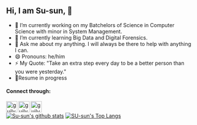 

## Hi, I am Su-sun,  👋
- 🔭 I’m currently working on my Batchelors of Science in Computer Science with minor in System Management.
- 🌱 I’m currently learning Big Data and Digital Forensics.
- 💬 Ask me about my anything. I will always be there to help with anything I can.
- 😄 Pronouns: he/him
- ⚡ My Quote: "Take an extra step every day to be a better person than you were yesterday."
- 📝Resume in progress
#### Connect through: <a href="https://www.linkedin.com/in/susan-maharjan-b63417161/">
  <img align="left" alt="guilyx's LinkdeIN" width="30px" src="https://image.flaticon.com/icons/svg/2111/2111465.svg" />
</a> 
<a href="https://www.facebook.com/susan.maharjan.7/">
  <img align="left" alt="guilyx's Facebook" width="30px" src="https://image.flaticon.com/icons/svg/2111/2111342.svg" />
</a>
<a href="https://www.instagram.com/susun.m/">
  <img align="left" alt="guilyx's Instagram" width="30px" src="https://image.flaticon.com/icons/svg/2111/2111421.svg" />
</a>
<br/>


[![Su-sun's github stats](https://github-readme-stats.vercel.app/api?username=susanmaharjan)](https://github.com/susanmaharjan/github-readme-stats)
[![SU-sun's Top Langs](https://github-readme-stats.vercel.app/api/top-langs/?username=susanmaharjan&layout=compact)](https://github.com/susanmaharjan/github-readme-stats)
